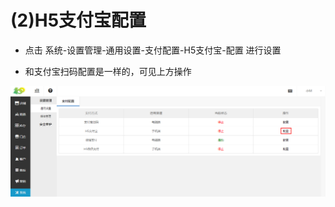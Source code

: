 # (2)H5支付宝配置

*   点击 系统-设置管理-通用设置-支付配置-H5支付宝-配置 进行设置

*   和支付宝扫码配置是一样的，可见上方操作

![](images/screenshot_1554802901603.jpg)

